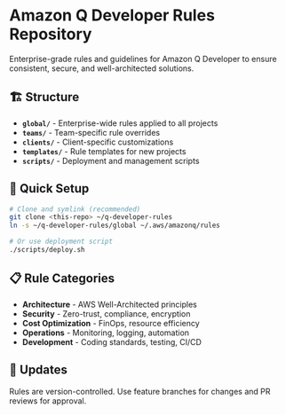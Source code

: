 # Amazon Q Developer Rules Repository

Enterprise-grade rules and guidelines for Amazon Q Developer to ensure consistent, secure, and well-architected solutions.

## 🏗️ Structure

- **`global/`** - Enterprise-wide rules applied to all projects
- **`teams/`** - Team-specific rule overrides
- **`clients/`** - Client-specific customizations
- **`templates/`** - Rule templates for new projects
- **`scripts/`** - Deployment and management scripts

## 🚀 Quick Setup

```bash
# Clone and symlink (recommended)
git clone <this-repo> ~/q-developer-rules
ln -s ~/q-developer-rules/global ~/.aws/amazonq/rules

# Or use deployment script
./scripts/deploy.sh
```

## 📋 Rule Categories

- **Architecture** - AWS Well-Architected principles
- **Security** - Zero-trust, compliance, encryption
- **Cost Optimization** - FinOps, resource efficiency
- **Operations** - Monitoring, logging, automation
- **Development** - Coding standards, testing, CI/CD

## 🔄 Updates

Rules are version-controlled. Use feature branches for changes and PR reviews for approval.